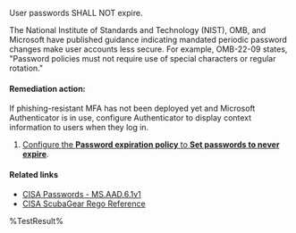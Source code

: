 User passwords SHALL NOT expire.

The National Institute of Standards and Technology (NIST), OMB, and Microsoft have published guidance indicating mandated periodic password changes make user accounts less secure. For example, OMB-22-09 states, "Password policies must not require use of special characters or regular rotation."

#### Remediation action:

If phishing-resistant MFA has not been deployed yet and Microsoft Authenticator is in use, configure Authenticator to display context information to users when they log in.

1. [Configure the **Password expiration policy** to **Set passwords to never expire**](https://learn.microsoft.com/en-us/microsoft-365/admin/manage/set-password-expiration-policy?view=o365-worldwide#set-password-expiration-policy).

#### Related links

* [CISA Passwords - MS.AAD.6.1v1](https://github.com/cisagov/ScubaGear/blob/main/PowerShell/ScubaGear/baselines/aad.md#msaad61v1)
* [CISA ScubaGear Rego Reference](https://github.com/cisagov/ScubaGear/blob/main/PowerShell/ScubaGear/Rego/AADConfig.rego#L723)

<!--- Results --->
%TestResult%
